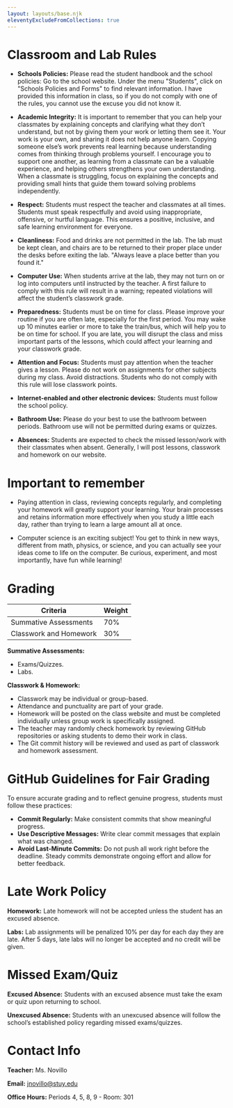 ```yaml
---
layout: layouts/base.njk
eleventyExcludeFromCollections: true
---
```


# Classroom and Lab Rules

- **Schools Policies:** Please read the student handbook and the school policies: Go to the school website. Under the menu "Students", click on "Schools Policies and Forms" to find relevant information. I have provided this information in class, so if you do not comply with one of the rules, you cannot use the excuse you did not know it.

- **Academic Integrity:** It is important to remember that you can help your classmates by explaining concepts and clarifying what they don’t understand, but not by giving them your work or letting them see it. Your work is your own, and sharing it does not help anyone learn. Copying someone else’s work prevents real learning because understanding comes from thinking through problems yourself. I encourage you to support one another, as learning from a classmate can be a valuable experience, and helping others strengthens your own understanding. When a classmate is struggling, focus on explaining the concepts and providing small hints that guide them toward solving problems independently.

- **Respect:** Students must respect the teacher and classmates at all times. Students must speak respectfully and avoid using inappropriate, offensive, or hurtful language. This ensures a positive, inclusive, and safe learning environment for everyone.

- **Cleanliness:** Food and drinks are not permitted in the lab. The lab must be kept clean, and chairs are to be returned to their proper place under the desks before exiting the lab. "Always leave a place better than you found it."

- **Computer Use:** When students arrive at the lab, they may not turn on or log into computers until instructed by the teacher. A first failure to comply with this rule will result in a warning; repeated violations will affect the student’s classwork grade.

- **Preparedness:** Students must be on time for class. Please improve your routine if you are often late, especially for the first period. You may wake up 10 minutes earlier or more to take the train/bus, which will help you to be on time for school. If you are late, you will disrupt the class and miss important parts of the lessons, which could affect your learning and your classwork grade.

- **Attention and Focus:** Students must pay attention when the teacher gives a lesson. Please do not work on assignments for other subjects during my class. Avoid distractions. Students who do not comply with this rule will lose classwork points.

- **Internet-enabled and other electronic devices:** Students must follow the school policy. 

- **Bathroom Use:** Please do your best to use the bathroom between periods. Bathroom use will not be permitted during exams or quizzes.

- **Absences:** Students are expected to check the missed lesson/work with their classmates when absent. Generally, I will post lessons, classwork and homework on our website.

# Important to remember

- Paying attention in class, reviewing concepts regularly, and completing your homework will greatly support your learning. Your brain processes and retains information more effectively when you study a little each day, rather than trying to learn a large amount all at once.


- Computer science is an exciting subject! You get to think in new ways, different from math, physics, or science, and you can actually see your ideas come to life on the computer. Be curious, experiment, and most importantly, have fun while learning!



# Grading

| Criteria                   | Weight |
| -------------------------- | ------ |
| Summative Assessments      | 70%    |
| Classwork and Homework     | 30%    |

**Summative Assessments:**
- Exams/Quizzes.
- Labs.

**Classwork & Homework:**
- Classwork may be individual or group-based.
- Attendance and punctuality are part of your grade.
- Homework will be posted on the class website and must be completed individually unless group work is specifically assigned.
- The teacher may randomly check homework by reviewing GitHub repositories or asking students to demo their work in class.
- The Git commit history will be reviewed and used as part of classwork and homework assessment.

# GitHub Guidelines for Fair Grading

To ensure accurate grading and to reflect genuine progress, students must follow these practices:

- **Commit Regularly:** Make consistent commits that show meaningful progress.
- **Use Descriptive Messages:** Write clear commit messages that explain what was changed.
- **Avoid Last-Minute Commits:** Do not push all work right before the deadline. Steady commits demonstrate ongoing effort and allow for better feedback.

# Late Work Policy

**Homework:** Late homework will not be accepted unless the student has an excused absence.


**Labs:** Lab assignments will be penalized 10% per day for each day they are late. After 5 days, late labs will no longer be accepted and no credit will be given.

# Missed Exam/Quiz

**Excused Absence:** Students with an excused absence must take the exam or quiz upon returning to school.

**Unexcused Absence:** Students with an unexcused absence will follow the school’s established policy regarding missed exams/quizzes.

# Contact Info

**Teacher:** Ms. Novillo

**Email:** jnovillo@stuy.edu

**Office Hours:** Periods 4, 5, 8, 9 - Room: 301
